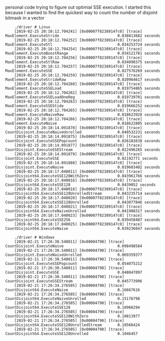 personal code trying to figure out optimial SSE execution.
I started this because I wanted to find the quickest way to count the number of disjoint bitmask in a vector
        
        ./driver # Linux 
        [2019-02-25 20:18:12.704241] [0x00007f82389147c0] [trace]   MaxElement.ExecuteStride                          0.038813682 seconds
        [2019-02-25 20:18:12.704252] [0x00007f82389147c0] [trace]   MaxElement.ExecuteStl                             0.034253724 seconds
        [2019-02-25 20:18:12.704254] [0x00007f82389147c0] [trace]   MaxElement.ExecuteBoostRange                      0.034121781 seconds
        [2019-02-25 20:18:12.704256] [0x00007f82389147c0] [trace]   MaxElement.ExecuteStlRaw                          0.034098375 seconds
        [2019-02-25 20:18:12.704257] [0x00007f82389147c0] [trace]   MaxElement.ExecuteSSE                             0.027576269 seconds
        [2019-02-25 20:18:12.704259] [0x00007f82389147c0] [trace]   MaxElement.ExecuteStrideRaw                       0.020964617 seconds
        [2019-02-25 20:18:12.704260] [0x00007f82389147c0] [trace]   MaxElement.ExecuteSSELoad                         0.019754865 seconds
        [2019-02-25 20:18:12.704262] [0x00007f82389147c0] [trace]   MaxElement.ExecuteSSELoadOneReg                   0.019739701 seconds
        [2019-02-25 20:18:12.704263] [0x00007f82389147c0] [trace]   MaxElement.ExecuteSSEStide                        0.019666252 seconds
        [2019-02-25 20:18:12.704265] [0x00007f82389147c0] [trace]   MaxElement.ExecuteNaiveRaw                        0.018623928 seconds
        [2019-02-25 20:18:12.704266] [0x00007f82389147c0] [trace]   MaxElement.ExecuteNaive                           0.018622805 seconds
        [2019-02-25 20:18:14.091870] [0x00007f82389147c0] [trace]   CountDisjoint.ExecuteNaiveUnrolled                0.048532231 seconds
        [2019-02-25 20:18:14.091875] [0x00007f82389147c0] [trace]   CountDisjoint.ExecuteSSEPopcount                  0.026181638 seconds
        [2019-02-25 20:18:14.091877] [0x00007f82389147c0] [trace]   CountDisjoint.ExecuteSSEStream                    0.022496265 seconds
        [2019-02-25 20:18:14.091879] [0x00007f82389147c0] [trace]   CountDisjoint.ExecuteSSE                          0.02192771 seconds
        [2019-02-25 20:18:14.091880] [0x00007f82389147c0] [trace]   CountDisjoint.ExecuteNaive                        0.019603402 seconds
        [2019-02-25 20:18:17.040011] [0x00007f82389147c0] [trace]   CountDisjoint64.ExecuteSSE128WithZero             0.043961766 seconds
        [2019-02-25 20:18:17.040016] [0x00007f82389147c0] [trace]   CountDisjoint64.ExecuteSSE128                     0.0439052 seconds
        [2019-02-25 20:18:17.040018] [0x00007f82389147c0] [trace]   CountDisjoint64.ExecuteSSE128UnrolledStream       0.043235714 seconds
        [2019-02-25 20:18:17.040020] [0x00007f82389147c0] [trace]   CountDisjoint64.ExecuteSSE128Unrolled             0.043077846 seconds
        [2019-02-25 20:18:17.040021] [0x00007f82389147c0] [trace]   CountDisjoint64.ExecuteNaiveUnrolled              0.041908317 seconds
        [2019-02-25 20:18:17.040023] [0x00007f82389147c0] [trace]   CountDisjoint64.ExecuteSSE256                     0.039458407 seconds
        [2019-02-25 20:18:17.040025] [0x00007f82389147c0] [trace]   CountDisjoint64.ExecuteNaive                      0.039236047 seconds

        ./driver # Windows
        [2019-02-21 17:26:30.540011] [0x00004790] [trace]   CountDisjoint.ExecuteNaive                        0.098498584
        [2019-02-21 17:26:30.540011] [0x00004790] [trace]   CountDisjoint.ExecuteNaiveUnrolled                0.069359377
        [2019-02-21 17:26:30.540011] [0x00004790] [trace]   CountDisjoint.ExecuteSSEPopcount                  0.054075212
        [2019-02-21 17:26:30.540011] [0x00004790] [trace]   CountDisjoint.ExecuteSSE                          0.048847897
        [2019-02-21 17:26:30.540011] [0x00004790] [trace]   CountDisjoint.ExecuteSSEStream                    0.045773996
        [2019-02-21 17:26:34.276505] [0x00004790] [trace]   CountDisjoint64.ExecuteNaive                      0.16667616
        [2019-02-21 17:26:34.276505] [0x00004790] [trace]   CountDisjoint64.ExecuteNaiveUnrolled              0.15176798
        [2019-02-21 17:26:34.276505] [0x00004790] [trace]   CountDisjoint64.ExecuteSSE128                     0.10966294
        [2019-02-21 17:26:34.276505] [0x00004790] [trace]   CountDisjoint64.ExecuteSSE128WithZero             0.10813977
        [2019-02-21 17:26:34.276505] [0x00004790] [trace]   CountDisjoint64.ExecuteSSE128UnrolledStream       0.10566424
        [2019-02-21 17:26:34.276505] [0x00004790] [trace]   CountDisjoint64.ExecuteSSE128Unrolled             0.1046457
